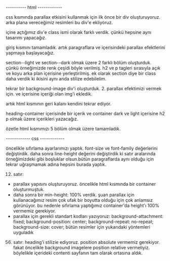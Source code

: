 ---------- html ------------

css kısmında parallax etkisini kullanmak için ilk önce bir div oluşturuyoruz. arka plana vereceğimiz resimleri bu div'e ekliyoruz.

içine açtığımız div'e class ismi olarak farklı verdik. çünkü hepsine aynı tasarımı yapacağız.

giriş kısmını tamamladık. artık paragraflara ve içerisindeki parallax efektlerini yapmaya başlayacağız.

section--light ve section--dark olmak üzere 2 farklı bölüm oluşturduk. çünkü örneğimizde renk çeşidi böyle verilmiş. h2 ve p tagleri sırasıyla açık ve koyu arka plan içerisine yerleştirilmiş. ek olarak section diye bir class daha verdik ki ikisini aynı anda stilize edebilelim.

tekrar bir background-image div'i oluşturduk. 2. parallax efektimizi vermek için. ve içerisine içeriği olan img'i ekledik. 

artık html kısmının geri kalanı kendini tekrar ediyor.

heading-container içerisinde bir içerik ve container dark ve light içerisine h2 p olmak üzere içerikleri yazacağız.

özetle html kısmımızı 5 bölüm olmak üzere tamamladık.


------------ css ------------

öncelikle sıfırlama ayarlarımızı yaptık. font-size ve font-family değerlerini değiştirdik. daha sonra line-height değerini değiştirdik ki satır aralarında örneğimizdeki gibi boşluklar olsun.bütün paragraflarda aynı olduğu için tekrar uğraşmamak adına hepsini burada yaptık.

12. satır: 
- parallax yapısını oluşturuyoruz. öncelikle html kısmında bir container oluşturmuştuk. 
- daha sonra bir min-height: 100% verdik. 
şuan parallax için kullanacağımız resim çok ufak bir boyutta olduğu için çok anlamsız görünüyor. bu nedenle sıfırlama yaptığımız container'da height'ı 100% vermemiz gerekiyor.
- parallax için gerekli standart kodları yazıyoruz:
background-attachment: fixed;
background-position: center;
background-repeat: no-repeat;
background-size: cover;
bütün resimler için yukarıdaki yöntemleri uyguladık

56. satır: heading'i stilizie ediyoruz.
position absolute vermemiz gerekiyor. fakat öncelikle background imagelere position relative vermeliyiz. böylelikle içerideki contenti sayfanın tam olarak ortasına aldık.